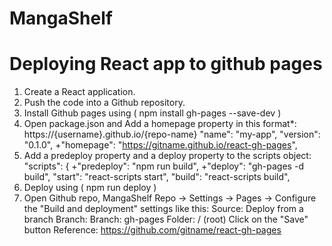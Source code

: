 # MangaShelf

# Deploying React app to github pages
1. Create a React application.
2. Push the code into a Github repository.
3. Install Github pages using ( npm install gh-pages --save-dev )
4. Open package.json and Add a homepage property in this format*: https://{username}.github.io/{repo-name}
   "name": "my-app",
   "version": "0.1.0",
   +"homepage": "https://gitname.github.io/react-gh-pages",
5. Add a predeploy property and a deploy property to the scripts object:
   "scripts": {
   +"predeploy": "npm run build",
   +"deploy": "gh-pages -d build",
   "start": "react-scripts start",
   "build": "react-scripts build",
6. Deploy using ( npm run deploy )
7. Open Github repo, MangaShelf Repo -> Settings -> Pages ->
   Configure the "Build and deployment" settings like this:
    Source: Deploy from a branch
    Branch:
      Branch: gh-pages
      Folder: / (root)
    Click on the "Save" button
Reference: https://github.com/gitname/react-gh-pages



